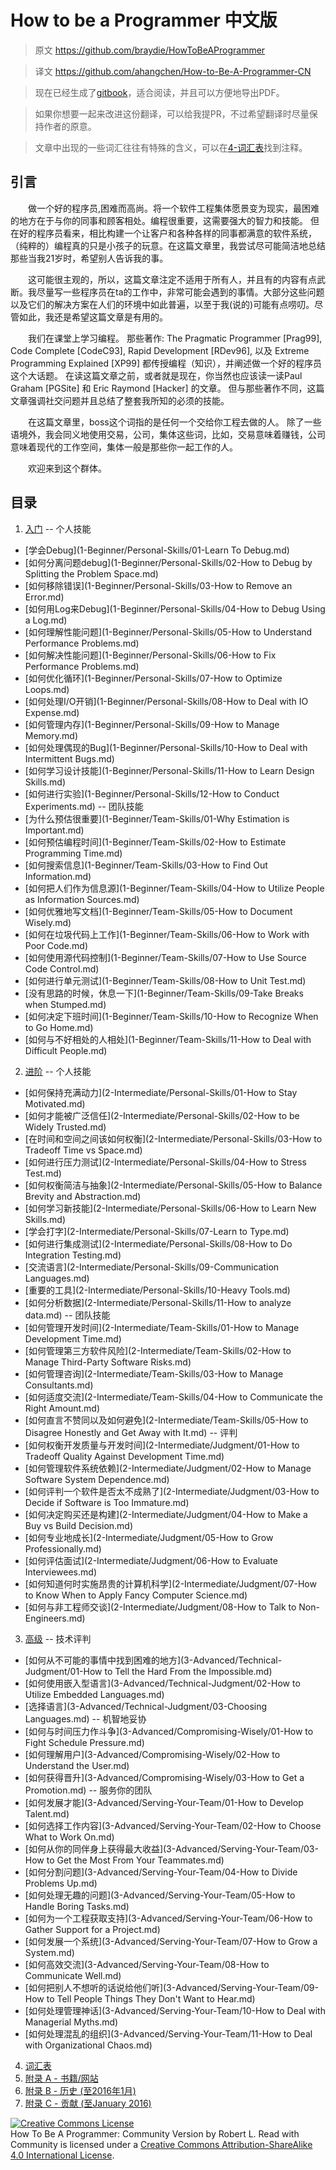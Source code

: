 # How to be a Programmer 中文版

> 原文 https://github.com/braydie/HowToBeAProgrammer 

> 译文 https://github.com/ahangchen/How-to-Be-A-Programmer-CN

> 现在已经生成了[gitbook](https://www.gitbook.com/book/ahangchen/how-to-be-a-programmer-cn/details)，适合阅读，并且可以方便地导出PDF。

> 如果你想要一起来改进这份翻译，可以给我提PR，不过希望翻译时尽量保持作者的原意。

> 文章中出现的一些词汇往往有特殊的含义，可以在[4-词汇表](4-Glossary.md)找到注释。

## 引言
　　做一个好的程序员,困难而高尚。将一个软件工程集体愿景变为现实，最困难的地方在于与你的同事和顾客相处。编程很重要，这需要强大的智力和技能。 但在好的程序员看来，相比构建一个让客户和各种各样的同事都满意的软件系统，（纯粹的）编程真的只是小孩子的玩意。在这篇文章里，我尝试尽可能简洁地总结那些当我21岁时，希望别人告诉我的事。

　　这可能很主观的，所以，这篇文章注定不适用于所有人，并且有的内容有点武断。我尽量写一些程序员在ta的工作中，非常可能会遇到的事情。大部分这些问题以及它们的解决方案在人们的环境中如此普遍，以至于我(说的)可能有点唠叨。尽管如此，我还是希望这篇文章是有用的。

　　我们在课堂上学习编程。 那些著作: The Pragmatic Programmer [Prag99], Code Complete [CodeC93], Rapid Development [RDev96], 以及 Extreme Programming Explained [XP99] 都传授编程（知识），并阐述做一个好的程序员这个大话题。 在读这篇文章之前，或者就是现在，你当然也应该读一读Paul Graham [PGSite] 和 Eric Raymond [Hacker] 的文章。 但与那些著作不同，这篇文章强调社交问题并且总结了整套我所知的必须的技能。

　　在这篇文章里，boss这个词指的是任何一个交给你工程去做的人。 除了一些语境外，我会同义地使用交易，公司，集体这些词，比如，交易意味着赚钱，公司意味着现代的工作空间，集体一般是那些你一起工作的人。

　　欢迎来到这个群体。

## 目录

1. [入门](1-Beginner)
-- 个人技能
- [学会Debug](1-Beginner/Personal-Skills/01-Learn To Debug.md)
- [如何分离问题debug](1-Beginner/Personal-Skills/02-How to Debug by Splitting the Problem Space.md)
- [如何移除错误](1-Beginner/Personal-Skills/03-How to Remove an Error.md)
- [如何用Log来Debug](1-Beginner/Personal-Skills/04-How to Debug Using a Log.md)
- [如何理解性能问题](1-Beginner/Personal-Skills/05-How to Understand Performance Problems.md)
- [如何解决性能问题](1-Beginner/Personal-Skills/06-How to Fix Performance Problems.md)
- [如何优化循环](1-Beginner/Personal-Skills/07-How to Optimize Loops.md)
- [如何处理I/O开销](1-Beginner/Personal-Skills/08-How to Deal with IO Expense.md)
- [如何管理内存](1-Beginner/Personal-Skills/09-How to Manage Memory.md)
- [如何处理偶现的Bug](1-Beginner/Personal-Skills/10-How to Deal with Intermittent Bugs.md)
- [如何学习设计技能](1-Beginner/Personal-Skills/11-How to Learn Design Skills.md)
- [如何进行实验](1-Beginner/Personal-Skills/12-How to Conduct Experiments.md)
-- 团队技能
- [为什么预估很重要](1-Beginner/Team-Skills/01-Why Estimation is Important.md)
- [如何预估编程时间](1-Beginner/Team-Skills/02-How to Estimate Programming Time.md)
- [如何搜索信息](1-Beginner/Team-Skills/03-How to Find Out Information.md)
- [如何把人们作为信息源](1-Beginner/Team-Skills/04-How to Utilize People as Information Sources.md)
- [如何优雅地写文档](1-Beginner/Team-Skills/05-How to Document Wisely.md)
- [如何在垃圾代码上工作](1-Beginner/Team-Skills/06-How to Work with Poor Code.md)
- [如何使用源代码控制](1-Beginner/Team-Skills/07-How to Use Source Code Control.md)
- [如何进行单元测试](1-Beginner/Team-Skills/08-How to Unit Test.md)
- [没有思路的时候，休息一下](1-Beginner/Team-Skills/09-Take Breaks when Stumped.md)
- [如何决定下班时间](1-Beginner/Team-Skills/10-How to Recognize When to Go Home.md)
- [如何与不好相处的人相处](1-Beginner/Team-Skills/11-How to Deal with Difficult People.md)
2. [进阶](2-Intermediate)
-- 个人技能
- [如何保持充满动力](2-Intermediate/Personal-Skills/01-How to Stay Motivated.md)
- [如何才能被广泛信任](2-Intermediate/Personal-Skills/02-How to be Widely Trusted.md)
- [在时间和空间之间该如何权衡](2-Intermediate/Personal-Skills/03-How to Tradeoff Time vs Space.md)
- [如何进行压力测试](2-Intermediate/Personal-Skills/04-How to Stress Test.md)
- [如何权衡简洁与抽象](2-Intermediate/Personal-Skills/05-How to Balance Brevity and Abstraction.md)
- [如何学习新技能](2-Intermediate/Personal-Skills/06-How to Learn New Skills.md)
- [学会打字](2-Intermediate/Personal-Skills/07-Learn to Type.md)
- [如何进行集成测试](2-Intermediate/Personal-Skills/08-How to Do Integration Testing.md)
- [交流语言](2-Intermediate/Personal-Skills/09-Communication Languages.md)
- [重要的工具](2-Intermediate/Personal-Skills/10-Heavy Tools.md)
- [如何分析数据](2-Intermediate/Personal-Skills/11-How to analyze data.md)
-- 团队技能
- [如何管理开发时间](2-Intermediate/Team-Skills/01-How to Manage Development Time.md)
- [如何管理第三方软件风险](2-Intermediate/Team-Skills/02-How to Manage Third-Party Software Risks.md)
- [如何管理咨询](2-Intermediate/Team-Skills/03-How to Manage Consultants.md)
- [如何适度交流](2-Intermediate/Team-Skills/04-How to Communicate the Right Amount.md)
- [如何直言不赞同以及如何避免](2-Intermediate/Team-Skills/05-How to Disagree Honestly and Get Away with It.md)
-- 评判
- [如何权衡开发质量与开发时间](2-Intermediate/Judgment/01-How to Tradeoff Quality Against Development Time.md)
- [如何管理软件系统依赖](2-Intermediate/Judgment/02-How to Manage Software System Dependence.md)
- [如何评判一个软件是否太不成熟了](2-Intermediate/Judgment/03-How to Decide if Software is Too Immature.md)
- [如何决定购买还是构建](2-Intermediate/Judgment/04-How to Make a Buy vs Build Decision.md)
- [如何专业地成长](2-Intermediate/Judgment/05-How to Grow Professionally.md)
- [如何评估面试](2-Intermediate/Judgment/06-How to Evaluate Interviewees.md)
- [如何知道何时实施昂贵的计算机科学](2-Intermediate/Judgment/07-How to Know When to Apply Fancy Computer Science.md)
- [如何与非工程师交谈](2-Intermediate/Judgment/08-How to Talk to Non-Engineers.md)
3. [高级](3-Advanced)
-- 技术评判
- [如何从不可能的事情中找到困难的地方](3-Advanced/Technical-Judgment/01-How to Tell the Hard From the Impossible.md)
- [如何使用嵌入型语言](3-Advanced/Technical-Judgment/02-How to Utilize Embedded Languages.md)
- [选择语言](3-Advanced/Technical-Judgment/03-Choosing Languages.md)
-- 机智地妥协
- [如何与时间压力作斗争](3-Advanced/Compromising-Wisely/01-How to Fight Schedule Pressure.md)
- [如何理解用户](3-Advanced/Compromising-Wisely/02-How to Understand the User.md)
- [如何获得晋升](3-Advanced/Compromising-Wisely/03-How to Get a Promotion.md)
-- 服务你的团队
- [如何发展才能](3-Advanced/Serving-Your-Team/01-How to Develop Talent.md)
- [如何选择工作内容](3-Advanced/Serving-Your-Team/02-How to Choose What to Work On.md)
- [如何从你的同伴身上获得最大收益](3-Advanced/Serving-Your-Team/03-How to Get the Most From Your Teammates.md)
- [如何分割问题](3-Advanced/Serving-Your-Team/04-How to Divide Problems Up.md)
- [如何处理无趣的问题](3-Advanced/Serving-Your-Team/05-How to Handle Boring Tasks.md)
- [如何为一个工程获取支持](3-Advanced/Serving-Your-Team/06-How to Gather Support for a Project.md)
- [如何发展一个系统](3-Advanced/Serving-Your-Team/07-How to Grow a System.md)
- [如何高效交流](3-Advanced/Serving-Your-Team/08-How to Communicate Well.md)
- [如何把别人不想听的话说给他们听](3-Advanced/Serving-Your-Team/09-How to Tell People Things They Don't Want to Hear.md)
- [如何处理管理神话](3-Advanced/Serving-Your-Team/10-How to Deal with Managerial Myths.md)
- [如何处理混乱的组织](3-Advanced/Serving-Your-Team/11-How to Deal with Organizational Chaos.md)
4. [词汇表](4-Glossary.md)
5. [附录 A - 书籍/网站](5-Bibliography.md)
6. [附录 B - 历史 (至2016年1月)](6-History.md)
6. [附录 C - 贡献 (至January 2016)](7-Contributions.md)


<a rel="license" href="http://creativecommons.org/licenses/by-sa/4.0/"><img alt="Creative Commons License" style="border-width:0" src="https://i.creativecommons.org/l/by-sa/4.0/88x31.png" /></a><br /><span xmlns:dct="http://purl.org/dc/terms/" href="http://purl.org/dc/dcmitype/Text" property="dct:title" rel="dct:type">How To Be A Programmer: Community Version</span> by <span xmlns:cc="http://creativecommons.org/ns#" property="cc:attributionName">Robert L. Read with Community</span> is licensed under a <a rel="license" href="http://creativecommons.org/licenses/by-sa/4.0/">Creative Commons Attribution-ShareAlike 4.0 International License</a>.

